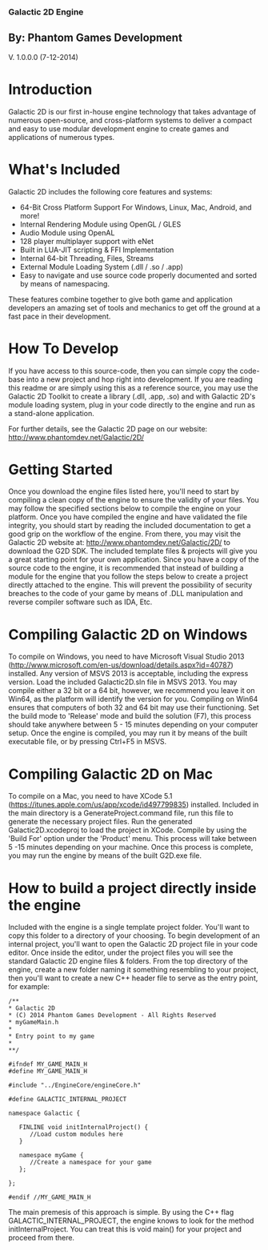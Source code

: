 ### Galactic 2D Engine ###
## By: Phantom Games Development ##

V. 1.0.0.0 (7-12-2014)

# Introduction #
Galactic 2D is our first in-house engine technology that takes advantage of numerous open-source, and cross-platform systems to deliver a compact and easy to use modular development engine to create games and applications of numerous types.

# What's Included #
Galactic 2D includes the following core features and systems: 

* 64-Bit Cross Platform Support For Windows, Linux, Mac, Android, and more!
* Internal Rendering Module using OpenGL / GLES
* Audio Module using OpenAL
* 128 player multiplayer support with eNet
* Built in LUA-JIT scripting & FFI Implementation
* Internal 64-bit Threading, Files, Streams
* External Module Loading System (.dll / .so / .app)
* Easy to navigate and use source code properly documented and sorted by means of namespacing.

These features combine together to give both game and application developers an amazing set of tools and mechanics to get off the ground at a fast pace in their development.

# How To Develop #

If you have access to this source-code, then you can simple copy the code-base into a new project and hop right into development. If you are reading this readme or are simply using this as a reference source, you may use the Galactic 2D Toolkit to create a library (.dll, .app, .so) and with Galactic 2D's module loading system, plug in your code directly to the engine and run as a stand-alone application.

For further details, see the Galactic 2D page on our website: http://www.phantomdev.net/Galactic/2D/

# Getting Started #

Once you download the engine files listed here, you'll need to start by compiling a clean copy of the engine to ensure the validity of your files. You may follow the specified sections below to compile the engine on your platform. Once you have compiled the engine and have validated the file integrity, you should start by reading the included documentation to get a good grip on the workflow of the engine. From there, you may visit the Galactic 2D website at: http://www.phantomdev.net/Galactic/2D/ to download the G2D SDK. The included template files & projects will give you a great starting point for your own application. Since you have a copy of the source code to the engine, it is recommended that instead of building a module for the engine that you follow the steps below to create a project directly attached to the engine. This will prevent the possibility of security breaches to the code of your game by means of .DLL manipulation and reverse compiler software such as IDA, Etc.

# Compiling Galactic 2D on Windows #

To compile on Windows, you need to have Microsoft Visual Studio 2013 (http://www.microsoft.com/en-us/download/details.aspx?id=40787) installed. Any version of MSVS 2013 is acceptable, including the express version. Load the included Galactic2D.sln file in MSVS 2013.
 You may compile either a 32 bit or a 64 bit, however, we recommend you leave it on Win64, as the platform will identify the version for you. Compiling on Win64 ensures that computers of both 32 and 64 bit may use their functioning. Set the build mode to 'Release' mode and build the solution (F7), this process should take anywhere between 5 - 15 minutes depending on your computer setup. Once the engine is compiled, you may run it by means of the built executable file, or by pressing Ctrl+F5 in MSVS.

# Compiling Galactic 2D on Mac #

To compile on a Mac, you need to have XCode 5.1 (https://itunes.apple.com/us/app/xcode/id497799835) installed. Included in the main directory is a GenerateProject.command file, run this file to generate the necessary project files. Run the generated Galactic2D.xcodeproj to load the project in XCode.
 Compile by using the 'Build For' option under the 'Product' menu. This process will take between 5 -15 minutes depending on your machine. Once this process is complete, you may run the engine by means of the built G2D.exe file.

# How to build a project directly inside the engine #

Included with the engine is a single template project folder. You'll want to copy this folder to a directory of your choosing.
 To begin development of an internal project, you'll want to open the Galactic 2D project file in your code editor. Once inside the editor, under the project files you will see the standard Galactic 2D engine files & folders. From the top directory of the engine, create a new folder naming it something resembling to your project, then you'll want to create a new C++ header file to serve as the entry point, for example:

    /**
    * Galactic 2D
    * (C) 2014 Phantom Games Development - All Rights Reserved
    * myGameMain.h
    *
    * Entry point to my game
    *
    **/

    #ifndef MY_GAME_MAIN_H
    #define MY_GAME_MAIN_H

    #include "../EngineCore/engineCore.h"

    #define GALACTIC_INTERNAL_PROJECT

    namespace Galactic {

       FINLINE void initInternalProject() {
          //Load custom modules here
       }

       namespace myGame {
          //Create a namespace for your game
       };

    };

    #endif //MY_GAME_MAIN_H

The main premesis of this approach is simple. By using the C++ flag GALACTIC_INTERNAL_PROJECT, the engine knows to look for the method initInternalProject. You can treat this is void main() for your project and proceed from there.